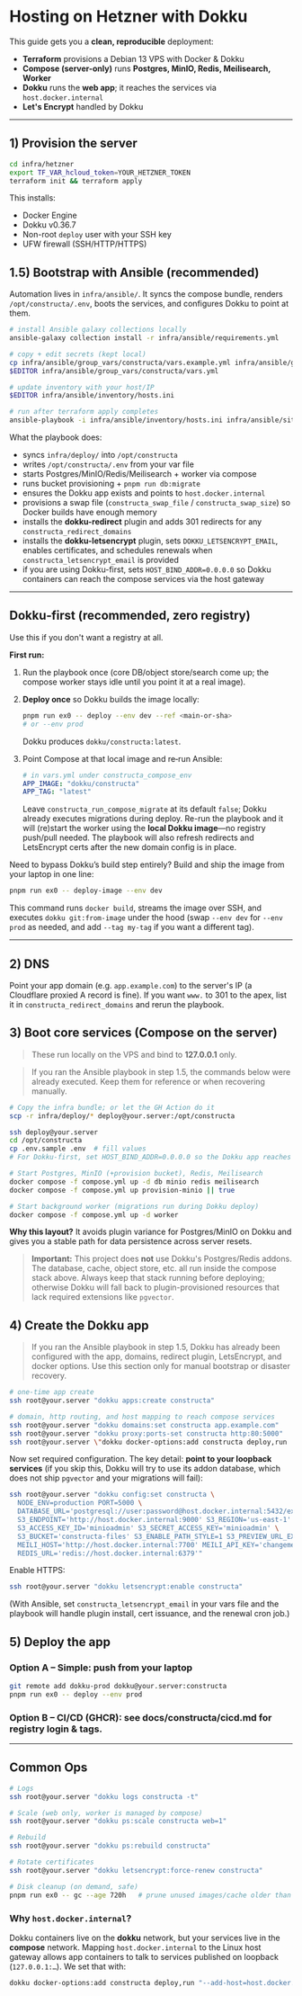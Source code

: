 # Hosting on Hetzner with Dokku

This guide gets you a **clean, reproducible** deployment:

- **Terraform** provisions a Debian 13 VPS with Docker & Dokku
- **Compose (server-only)** runs **Postgres, MinIO, Redis, Meilisearch, Worker**
- **Dokku** runs the **web app**; it reaches the services via `host.docker.internal`
- **Let's Encrypt** handled by Dokku

---

## 1) Provision the server

```bash
cd infra/hetzner
export TF_VAR_hcloud_token=YOUR_HETZNER_TOKEN
terraform init && terraform apply
````

This installs:

* Docker Engine
* Dokku v0.36.7
* Non-root `deploy` user with your SSH key
* UFW firewall (SSH/HTTP/HTTPS)

## 1.5) Bootstrap with Ansible (recommended)

Automation lives in `infra/ansible/`. It syncs the compose bundle, renders `/opt/constructa/.env`, boots the services, and configures Dokku to point at them.

```bash
# install Ansible galaxy collections locally
ansible-galaxy collection install -r infra/ansible/requirements.yml

# copy + edit secrets (kept local)
cp infra/ansible/group_vars/constructa/vars.example.yml infra/ansible/group_vars/constructa/vars.yml
$EDITOR infra/ansible/group_vars/constructa/vars.yml

# update inventory with your host/IP
$EDITOR infra/ansible/inventory/hosts.ini

# run after terraform apply completes
ansible-playbook -i infra/ansible/inventory/hosts.ini infra/ansible/site.yml
```

What the playbook does:

* syncs `infra/deploy/` into `/opt/constructa`
* writes `/opt/constructa/.env` from your var file
* starts Postgres/MinIO/Redis/Meilisearch + worker via compose
* runs bucket provisioning + `pnpm run db:migrate`
* ensures the Dokku app exists and points to `host.docker.internal`
* provisions a swap file (`constructa_swap_file` / `constructa_swap_size`) so Docker builds have enough memory
* installs the **dokku-redirect** plugin and adds 301 redirects for any `constructa_redirect_domains`
* installs the **dokku-letsencrypt** plugin, sets `DOKKU_LETSENCRYPT_EMAIL`, enables certificates, and schedules renewals when `constructa_letsencrypt_email` is provided
* if you are using Dokku-first, sets `HOST_BIND_ADDR=0.0.0.0` so Dokku
  containers can reach the compose services via the host gateway

---

## Dokku‑first (recommended, zero registry)

Use this if you don't want a registry at all.

**First run:**

1. Run the playbook once (core DB/object store/search come up; the compose worker stays idle until you point it at a real image).
2. **Deploy once** so Dokku builds the image locally:

   ```bash
   pnpm run ex0 -- deploy --env dev --ref <main-or-sha>
   # or --env prod
   ```

   Dokku produces `dokku/constructa:latest`.
3. Point Compose at that local image and re‑run Ansible:

   ```yml
   # in vars.yml under constructa_compose_env
   APP_IMAGE: "dokku/constructa"
   APP_TAG: "latest"
   ```

   Leave `constructa_run_compose_migrate` at its default `false`; Dokku already executes migrations during deploy. Re-run the playbook and it will (re)start the worker using the **local Dokku image**—no registry push/pull needed. The playbook will also refresh redirects and LetsEncrypt certs after the new domain config is in place.

Need to bypass Dokku’s build step entirely? Build and ship the image from your laptop in one line:

```bash
pnpm run ex0 -- deploy-image --env dev
```

This command runs `docker build`, streams the image over SSH, and executes `dokku git:from-image` under the hood (swap `--env dev` for `--env prod` as needed, and add `--tag my-tag` if you want a different tag).

---

## 2) DNS

Point your app domain (e.g. `app.example.com`) to the server's IP (a Cloudflare proxied A record is fine). If you want `www.` to 301 to the apex, list it in `constructa_redirect_domains` and rerun the playbook.

## 3) Boot core services (Compose on the server)

> These run locally on the VPS and bind to **127.0.0.1** only.

> If you ran the Ansible playbook in step 1.5, the commands below were already executed. Keep them for reference or when recovering manually.

```bash
# Copy the infra bundle; or let the GH Action do it
scp -r infra/deploy/* deploy@your.server:/opt/constructa

ssh deploy@your.server
cd /opt/constructa
cp .env.sample .env  # fill values
# For Dokku-first, set HOST_BIND_ADDR=0.0.0.0 so the Dokku app reaches services

# Start Postgres, MinIO (+provision bucket), Redis, Meilisearch
docker compose -f compose.yml up -d db minio redis meilisearch
docker compose -f compose.yml up provision-minio || true

# Start background worker (migrations run during Dokku deploy)
docker compose -f compose.yml up -d worker
```

**Why this layout?** It avoids plugin variance for Postgres/MinIO on Dokku and gives you a stable path for data persistence across server resets.

> **Important:** This project does **not** use Dokku's Postgres/Redis addons. The database, cache, object store, etc. all run inside the compose stack above. Always keep that stack running before deploying; otherwise Dokku will fall back to plugin-provisioned resources that lack required extensions like `pgvector`.

## 4) Create the Dokku app

> If you ran the Ansible playbook in step 1.5, Dokku has already been configured with the app, domains, redirect plugin, LetsEncrypt, and docker options. Use this section only for manual bootstrap or disaster recovery.

```bash
# one-time app create
ssh root@your.server "dokku apps:create constructa"

# domain, http routing, and host mapping to reach compose services
ssh root@your.server "dokku domains:set constructa app.example.com"
ssh root@your.server "dokku proxy:ports-set constructa http:80:5000"
ssh root@your.server \"dokku docker-options:add constructa deploy,run '--add-host=host.docker.internal:host-gateway'\"
```

Now set required configuration. The key detail: **point to your loopback services** (if you skip this, Dokku will try to use its addon database, which does not ship `pgvector` and your migrations will fail):

```bash
ssh root@your.server "dokku config:set constructa \
  NODE_ENV=production PORT=5000 \
  DATABASE_URL='postgresql://user:password@host.docker.internal:5432/ex0' \
  S3_ENDPOINT='http://host.docker.internal:9000' S3_REGION='us-east-1' \
  S3_ACCESS_KEY_ID='minioadmin' S3_SECRET_ACCESS_KEY='minioadmin' \
  S3_BUCKET='constructa-files' S3_ENABLE_PATH_STYLE=1 S3_PREVIEW_URL_EXPIRE_IN=7200 \
  MEILI_HOST='http://host.docker.internal:7700' MEILI_API_KEY='changeme-master-key' \
  REDIS_URL='redis://host.docker.internal:6379'"
```

Enable HTTPS:

```bash
ssh root@your.server "dokku letsencrypt:enable constructa"
```

(With Ansible, set `constructa_letsencrypt_email` in your vars file and the playbook will handle plugin install, cert issuance, and the renewal cron job.)

## 5) Deploy the app

### Option A – Simple: push from your laptop

```bash
git remote add dokku-prod dokku@your.server:constructa
pnpm run ex0 -- deploy --env prod
```

### Option B – CI/CD (GHCR): see **docs/constructa/cicd.md** for registry login & tags.

---

## Common Ops

```bash
# Logs
ssh root@your.server "dokku logs constructa -t"

# Scale (web only, worker is managed by compose)
ssh root@your.server "dokku ps:scale constructa web=1"

# Rebuild
ssh root@your.server "dokku ps:rebuild constructa"

# Rotate certificates
ssh root@your.server "dokku letsencrypt:force-renew constructa"

# Disk cleanup (on demand, safe)
pnpm run ex0 -- gc --age 720h   # prune unused images/cache older than 30 days
```

### Why `host.docker.internal`?

Dokku containers live on the **dokku** network, but your services live in the **compose** network. Mapping `host.docker.internal` to the Linux host gateway allows app containers to talk to services published on loopback (`127.0.0.1:…`). We set that with:

```bash
dokku docker-options:add constructa deploy,run "--add-host=host.docker.internal:host-gateway"
```
